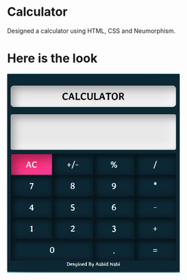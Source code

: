# Calculator
Designed a calculator using HTML, CSS and Neumorphism.

# Here is the look
<img src="screenshots/img.JPG" width = 80%>
